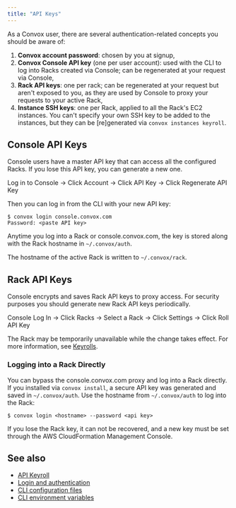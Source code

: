 ```yaml
---
title: "API Keys"
---
```



As a Convox user, there are several authentication-related concepts you should be aware of:

1. **Convox account password**: chosen by you at signup,
2. **Convox Console API key** (one per user account): used with the CLI to log into Racks created via Console; can be regenerated at your request via Console,
3. **Rack API keys**: one per rack; can be regenerated at your request but aren't exposed to you, as they are used by Console to proxy your requests to your active Rack,
4. **Instance SSH keys**: one per Rack, applied to all the Rack's EC2 instances. You can't specify your own SSH key to be added to the instances, but they can be [re]generated via `convox instances keyroll`.


## Console API Keys

Console users have a master API key that can access all the configured Racks. If you lose this API key, you can generate a new one.

Log in to Console → Click Account → Click API Key → Click Regenerate API Key

Then you can log in from the CLI with your new API key:

```
$ convox login console.convox.com
Password: <paste API key>
```

Anytime you log into a Rack or console.convox.com, the key is stored along with the Rack hostname in `~/.convox/auth`.

The hostname of the active Rack is written to `~/.convox/rack`.

## Rack API Keys

Console encrypts and saves Rack API keys to proxy access. For security purposes you should generate new Rack API keys periodically.

Console Log In → Click Racks → Select a Rack → Click Settings → Click Roll API Key

The Rack may be temporarily unavailable while the change takes effect. For more information, see [Keyrolls](/docs/api-keyroll).


### Logging into a Rack Directly

You can bypass the console.convox.com proxy and log into a Rack directly. If you installed via `convox install`, a secure API key was generated and saved in `~/.convox/auth`. Use the hostname from `~/.convox/auth` to log into the Rack:

```
$ convox login <hostname> --password <api key>
```

If you lose the Rack key, it can not be recovered, and a new key must be set through the AWS CloudFormation Management Console.

## See also

- [API Keyroll](/docs/api-keyroll)
- [Login and authentication](/docs/login-and-authentication/)
- [CLI configuration files](/docs/cli-config-files/)
- [CLI environment variables](/docs/cli-environment-variables/)
